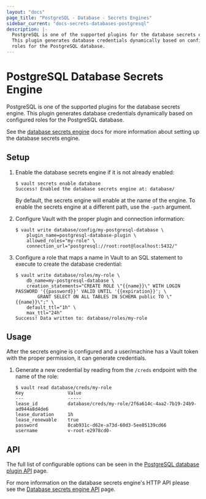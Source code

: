 ```yaml
---
layout: "docs"
page_title: "PostgreSQL - Database - Secrets Engines"
sidebar_current: "docs-secrets-databases-postgresql"
description: |-
  PostgreSQL is one of the supported plugins for the database secrets engine.
  This plugin generates database credentials dynamically based on configured
  roles for the PostgreSQL database.
---
```


# PostgreSQL Database Secrets Engine

PostgreSQL is one of the supported plugins for the database secrets engine. This
plugin generates database credentials dynamically based on configured roles for
the PostgreSQL database.

See the [database secrets engine](/docs/secrets/databases/index.html) docs for
more information about setting up the database secrets engine.

## Setup

1. Enable the database secrets engine if it is not already enabled:

    ```text
    $ vault secrets enable database
    Success! Enabled the database secrets engine at: database/
    ```

    By default, the secrets engine will enable at the name of the engine. To
    enable the secrets engine at a different path, use the `-path` argument.

1. Configure Vault with the proper plugin and connection information:

    ```text
    $ vault write database/config/my-postgresql-database \
        plugin_name=postgresql-database-plugin \
        allowed_roles="my-role" \
        connection_url="postgresql://root:root@localhost:5432/"
    ```

1. Configure a role that maps a name in Vault to an SQL statement to execute to
create the database credential:

    ```text
    $ vault write database/roles/my-role \
        db_name=my-postgresql-database \
        creation_statements="CREATE ROLE \"{{name}}\" WITH LOGIN PASSWORD '{{password}}' VALID UNTIL '{{expiration}}'; \
            GRANT SELECT ON ALL TABLES IN SCHEMA public TO \"{{name}}\";" \
        default_ttl="1h" \
        max_ttl="24h"
    Success! Data written to: database/roles/my-role
    ```

## Usage

After the secrets engine is configured and a user/machine has a Vault token with
the proper permission, it can generate credentials.

1. Generate a new credential by reading from the `/creds` endpoint with the name
of the role:

    ```text
    $ vault read database/creds/my-role
    Key                Value
    ---                -----
    lease_id           database/creds/my-role/2f6a614c-4aa2-7b19-24b9-ad944a8d4de6
    lease_duration     1h
    lease_renewable    true
    password           8cab931c-d62e-a73d-60d3-5ee85139cd66
    username           v-root-e2978cd0-
    ```

## API

The full list of configurable options can be seen in the [PostgreSQL database
plugin API](/api/secret/databases/postgresql.html) page.

For more information on the database secrets engine's HTTP API please see the
[Database secrets engine API](/api/secret/databases/index.html) page.

